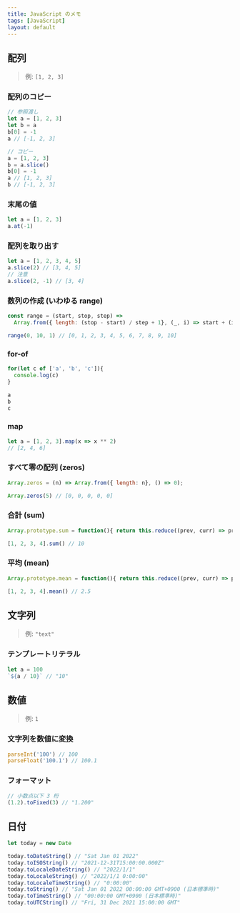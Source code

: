 ```yaml
---
title: JavaScript のメモ
tags: [JavaScript]
layout: default
---
```


## 配列
> 例: `[1, 2, 3]`

### 配列のコピー
```js
// 参照渡し
let a = [1, 2, 3]
let b = a
b[0] = -1
a // [-1, 2, 3]

// コピー
a = [1, 2, 3]
b = a.slice()
b[0] = -1
a // [1, 2, 3]
b // [-1, 2, 3]
```

### 末尾の値
```js
let a = [1, 2, 3]
a.at(-1)
```

### 配列を取り出す
```js
let a = [1, 2, 3, 4, 5]
a.slice(2) // [3, 4, 5]
// 注意
a.slice(2, -1) // [3, 4]
```

### 数列の作成 (いわゆる range)
```js
const range = (start, stop, step) =>
  Array.from({ length: (stop - start) / step + 1}, (_, i) => start + (i * step));

range(0, 10, 1) // [0, 1, 2, 3, 4, 5, 6, 7, 8, 9, 10]
```

### for-of
```js
for(let c of ['a', 'b', 'c']){
  console.log(c)
}
```

```js title="結果"
a
b
c
```

### map
```js
let a = [1, 2, 3].map(x => x ** 2)
// [2, 4, 6]
```

### すべて零の配列 (zeros)
```js
Array.zeros = (n) => Array.from({ length: n}, () => 0);

Array.zeros(5) // [0, 0, 0, 0, 0]
```


### 合計 (sum)
```js
Array.prototype.sum = function(){ return this.reduce((prev, curr) => prev + curr, 0) }

[1, 2, 3, 4].sum() // 10
```

### 平均 (mean)
```js
Array.prototype.mean = function(){ return this.reduce((prev, curr) => prev + curr, 0) / this.length }

[1, 2, 3, 4].mean() // 2.5
```

## 文字列
> 例: `"text"`

### テンプレートリテラル
```js
let a = 100
`${a / 10}` // "10"
```

## 数値
> 例: `1`

### 文字列を数値に変換
```js
parseInt('100') // 100 
parseFloat('100.1') // 100.1
```

### フォーマット
```js
// 小数点以下 3 桁
(1.2).toFixed(3) // "1.200"
```

## 日付
```js
let today = new Date

today.toDateString() // "Sat Jan 01 2022"
today.toISOString() // "2021-12-31T15:00:00.000Z"
today.toLocaleDateString() // "2022/1/1"
today.toLocaleString() // "2022/1/1 0:00:00" 
today.toLocaleTimeString() // "0:00:00"
today.toString() // "Sat Jan 01 2022 00:00:00 GMT+0900 (日本標準時)"
today.toTimeString() // "00:00:00 GMT+0900 (日本標準時)" 
today.toUTCString() // "Fri, 31 Dec 2021 15:00:00 GMT"
```
